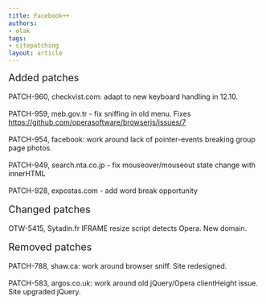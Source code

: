 ```yaml
---
title: Facebook++
authors:
- olak
tags:
- sitepatching
layout: article
---
```

<span style="font-size: 140%">Added patches</span><br/><br/>PATCH-960, checkvist.com: adapt to new keyboard handling in 12.10.<br/><br/>PATCH-959, meb.gov.tr - fix sniffing in old menu. Fixes <a href="https://github.com/operasoftware/browserjs/issues/7" target="_blank">https://github.com/operasoftware/browserjs/issues/7</a><br/><br/>PATCH-954, facebook: work around lack of pointer-events breaking group page photos.<br/><br/>PATCH-949, search.nta.co.jp - fix mouseover/mouseout state change with innerHTML<br/><br/>PATCH-928, expostas.com - add word break opportunity<br/><br/><span style="font-size: 140%">Changed patches</span><br/><br/>OTW-5415, Sytadin.fr IFRAME resize script detects Opera. New domain.<br/><br/><span style="font-size: 140%">Removed patches</span><br/><br/>PATCH-788, shaw.ca: work around browser sniff. Site redesigned.<br/><br/>PATCH-583, argos.co.uk: work around old jQuery/Opera clientHeight issue. Site upgraded jQuery.
